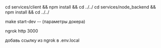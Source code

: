 cd services/client && npm install && cd ../../
cd services/node_backend && npm install && cd ../../

make start-dev -- (параметры докера)

ngrok http 3000

добавь ссылку из ngrok в .env.local